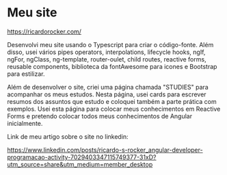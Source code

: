 # Meu site

https://ricardorocker.com/

Desenvolvi meu site usando o Typescript para criar o código-fonte. Além disso, usei vários pipes operators, interpolations, lifecycle hooks, ngIf, ngFor, ngClass, ng-template, router-oulet, child routes, reactive forms, reusable components, biblioteca da fontAwesome para icones e Bootstrap para estilizar.

Além de desenvolver o site, criei uma página chamada "STUDIES" para acompanhar os meus estudos. Nesta página, usei cards para escrever resumos dos assuntos que estudo e coloquei também a parte prática com exemplos. Usei esta página para colocar meus conhecimentos em Reactive Forms e pretendo colocar todos meus conhecimentos de Angular inicialmente.


Link de meu artigo sobre o site no linkedin:

https://www.linkedin.com/posts/ricardo-s-rocker_angular-developer-programacao-activity-7029403347115749377-31xD?utm_source=share&utm_medium=member_desktop
